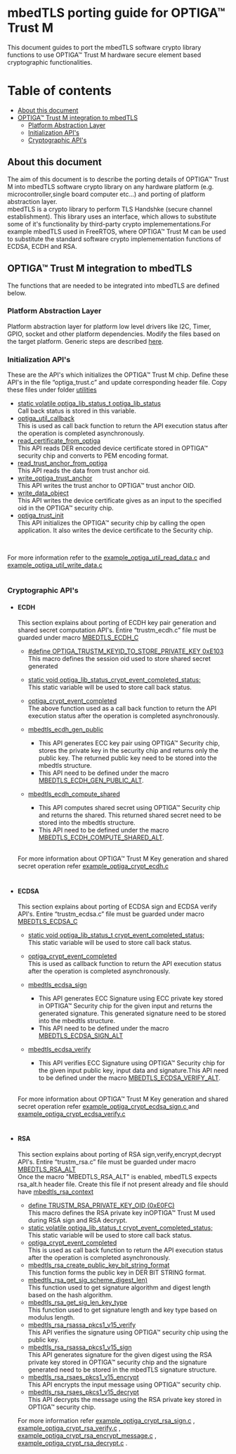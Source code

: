 
# mbedTLS porting guide for OPTIGA™ Trust M 
This document guides to port the mbedTLS software crypto library functions
to use OPTIGA™ Trust M hardware secure element based cryptographic functionalities.
 

# Table of contents
-  [About this document](#introduction) 
- [OPTIGA™ Trust M integration to mbedTLS](#Integration)<br>
    - [Platform Abstraction Layer](#pal)<br>
    - [Initialization API's](#initialization)<br>
    - [Cryptographic API's](#Cryptofunctions)<br>
   
## About this document <a name="introduction"></a>
The aim of this document is to describe the porting details of OPTIGA™ Trust M into mbedTLS software crypto library on any hardware platform (e.g. microcontroller,single board computer etc...) and porting of platform abstraction layer.<br>
mbedTLS is a crypto library to perform TLS Handshke (secure channel establishment). This library uses an interface, which allows to substitute some of it's functionality by third-party crypto implemementations.For example mbedTLS used in FreeRTOS, where OPTIGA™ Trust M can be used to substitute the standard software crypto implemementation functions of ECDSA, ECDH and RSA.

## OPTIGA™ Trust M integration to mbedTLS<a name="Integration"></a>

The functions that are needed to be integrated into mbedTLS are defined below.<br>

### Platform Abstraction Layer <a name="pal"></a>
Platform abstraction layer for platform low level drivers like I2C, Timer, GPIO, socket and other platform dependencies.
Modify the files based on the target platform. Generic steps are described [here](https://github.com/Infineon/optiga-trust-m/tree/main/extras/pal/NEW_PAL_TEMPLATE).

### Initialization API's <a name="initialization"></a>

These are the API's which initializes the OPTIGA™ Trust M chip. Define these API's in the file “optiga_trust.c” and update corresponding header file. Copy these files under folder [utilities](https://github.com/Infineon/optiga-trust-m/tree/d15dd7a0b4e23f2adac6cbd2cd0f924d0ab03197/examples/utilities)

- [static volatile optiga_lib_status_t optiga_lib_status](https://github.com/Infineon/optiga-trust-m/blob/677ca030d915962288c172bd287f8917518066f5/examples/utilities/optiga_trust.c/#L50)<br>Call back status is stored in this variable.
- [optiga_util_callback](https://github.com/Infineon/optiga-trust-m/blob/677ca030d915962288c172bd287f8917518066f5/examples/utilities/optiga_trust.c/#L51-L54)<br>
This is used as call back function to return the API execution status after the operation is completed
asynchronously.
- [read_certificate_from_optiga](https://github.com/Infineon/optiga-trust-m/blob/677ca030d915962288c172bd287f8917518066f5/examples/utilities/optiga_trust.c/#L65-L149)<br>
This API reads DER encoded device certificate stored in OPTIGA™ security chip and converts to PEM encoding
format.
- [read_trust_anchor_from_optiga](https://github.com/Infineon/optiga-trust-m/blob/677ca030d915962288c172bd287f8917518066f5/examples/utilities/optiga_trust.c/#L151-L237)<br>
This API reads the data from trust anchor oid.
- [write_optiga_trust_anchor](https://github.com/Infineon/optiga-trust-m/blob/677ca030d915962288c172bd287f8917518066f5/examples/utilities/optiga_trust.c/#L340-L557)<br>
This API writes the trust anchor to OPTIGA™ trust anchor OID.
- [write_data_object](https://github.com/Infineon/optiga-trust-m/blob/677ca030d915962288c172bd287f8917518066f5/examples/utilities/optiga_trust.c/#L239-L292)<br>
    This API writes the device certificate gives as an input to the specified oid in the OPTIGA™ security chip.
- [optiga_trust_init](https://github.com/Infineon/optiga-trust-m/blob/677ca030d915962288c172bd287f8917518066f5/examples/utilities/optiga_trust.c/#L586-L643)<br>
This API initializes the OPTIGA™ security chip by calling the open application. It also writes the device
certificate to the Security chip.
<br>

For more information refer to the [example_optiga_util_read_data.c](https://github.com/Infineon/optiga-trust-m/blob/ae80dfe4b1ac35b5932644e783ff9d226ae266d9/examples/optiga/example_optiga_util_read_data.c) and [example_optiga_util_write_data.c](https://github.com/Infineon/optiga-trust-m/blob/ae80dfe4b1ac35b5932644e783ff9d226ae266d9/examples/optiga/example_optiga_util_write_data.c)

#

### Cryptographic API's <a name="Cryptofunctions"></a>


- #### ECDH
    This section explains about porting of ECDH key pair generation and shared secret computation API's.
    Entire “trustm_ecdh.c” file must be guarded under
    macro [MBEDTLS_ECDH_C](https://github.com/Infineon/optiga-trust-m/blob/d15dd7a0b4e23f2adac6cbd2cd0f924d0ab03197/examples/mbedtls_port/trustm_ecdh.c/#L29)<br>
  
    - [#define OPTIGA_TRUSTM_KEYID_TO_STORE_PRIVATE_KEY  0xE103](https://github.com/Infineon/optiga-trust-m/blob/d15dd7a0b4e23f2adac6cbd2cd0f924d0ab03197/examples/mbedtls_port/trustm_ecdh.c/#L42)
    <br>This macro defines the session oid used to store shared secret generated
    - [static void    optiga_lib_status_crypt_event_completed_status;](https://github.com/Infineon/optiga-trust-m/blob/d15dd7a0b4e23f2adac6cbd2cd0f924d0ab03197/examples/mbedtls_port/trustm_ecdh.c/#L47)<br>
        This static variable will be used to store call back status.
    - [optiga_crypt_event_completed](https://github.com/Infineon/optiga-trust-m/blob/d15dd7a0b4e23f2adac6cbd2cd0f924d0ab03197/examples/mbedtls_port/trustm_ecdh.c/#L50-L57) <br> 
        The above function used as a call back function to return the API execution status after the operation is completed
        asynchronously.  
    - [mbedtls_ecdh_gen_public](https://github.com/Infineon/optiga-trust-m/blob/d15dd7a0b4e23f2adac6cbd2cd0f924d0ab03197/examples/mbedtls_port/trustm_ecdh.c/#L63-L134)<br>  
        -  This API generates ECC key pair using OPTIGA™ Security chip, stores the private key in the security chip and returns only the public key. The returned public key need to be stored into the mbedtls
        structure.<br>
        - This API need to be defined under the macro [MBEDTLS_ECDH_GEN_PUBLIC_ALT](https://github.com/Infineon/optiga-trust-m/blob/d15dd7a0b4e23f2adac6cbd2cd0f924d0ab03197/examples/mbedtls_port/trustm_ecdh.c/#L59).
    
    - [mbedtls_ecdh_compute_shared](https://github.com/Infineon/optiga-trust-m/blob/d15dd7a0b4e23f2adac6cbd2cd0f924d0ab03197/examples/mbedtls_port/trustm_ecdh.c/#L141-L243)
    
        - This API computes shared secret using OPTIGA™ Security chip and returns the shared. This returned
        shared secret need to be stored into the mbedtls structure.
        - This API need to be defined under the
        macro [MBEDTLS_ECDH_COMPUTE_SHARED_ALT](https://github.com/Infineon/optiga-trust-m/blob/d15dd7a0b4e23f2adac6cbd2cd0f924d0ab03197/examples/mbedtls_port/trustm_ecdh.c/#L137).
     <br>

    For more information about OPTIGA™ Trust M Key generation and shared secret operation refer [example_optiga_crypt_ecdh.c](https://github.com/Infineon/optiga-trust-m/blob/d15dd7a0b4e23f2adac6cbd2cd0f924d0ab03197/examples/optiga/example_optiga_crypt_ecdh.c)


#
- #### ECDSA <br>
    This section explains about porting of ECDSA sign and ECDSA verify API's. Entire “trustm_ecdsa.c” file must be guarded under
    macro
    [MBEDTLS_ECDSA_C](https://github.com/Infineon/optiga-trust-m/blob/d15dd7a0b4e23f2adac6cbd2cd0f924d0ab03197/examples/mbedtls_port/trustm_ecdsa.c/#L29)<br>
    - [static void optiga_lib_status_t crypt_event_completed_status;](https://github.com/Infineon/optiga-trust-m/blob/d15dd7a0b4e23f2adac6cbd2cd0f924d0ab03197/examples/mbedtls_port/trustm_ecdsa.c/#L48)<br>
  This static variable will be used to store call back status.
    - [optiga_crypt_event_completed](https://github.com/Infineon/optiga-trust-m/blob/d15dd7a0b4e23f2adac6cbd2cd0f924d0ab03197/examples/mbedtls_port/trustm_ecdsa.c/#L51-L58)<br>  This is used as callback function to return the API execution status after the operation is completed
        asynchronously.
    - [mbedtls_ecdsa_sign](https://github.com/Infineon/optiga-trust-m/blob/d15dd7a0b4e23f2adac6cbd2cd0f924d0ab03197/examples/mbedtls_port/trustm_ecdsa.c/#L61-L151)<br>
        - This API generates ECC Signature using ECC private key stored in OPTIGA™ Security chip for the given input and returns the generated   signature. This generated signature need to be stored into the mbedtls structure.
        - This API need to be defined under the macro
    [MBEDTLS_ECDSA_SIGN_ALT](https://github.com/Infineon/optiga-trust-m/blob/ae80dfe4b1ac35b5932644e783ff9d226ae266d9/examples/mbedtls_port/trustm_ecdsa.c/#L60)
    - [mbedtls_ecdsa_verify](https://github.com/Infineon/optiga-trust-m/blob/d15dd7a0b4e23f2adac6cbd2cd0f924d0ab03197/examples/mbedtls_port/trustm_ecdsa.c/#L154-L289)<br>
    
        - This API verifies ECC Signature using OPTIGA™ Security chip for the given input public key, input data and signature.This API need to be defined under the macro [MBEDTLS_ECDSA_VERIFY_ALT](https://github.com/Infineon/optiga-trust-m/blob/d15dd7a0b4e23f2adac6cbd2cd0f924d0ab03197/examples/mbedtls_port/trustm_ecdsa.c/#L153).
        <br>

    For more information about OPTIGA™ Trust M Key generation and shared secret operation refer [example_optiga_crypt_ecdsa_sign.c ](hhttps://github.com/Infineon/optiga-trust-m/blob/d15dd7a0b4e23f2adac6cbd2cd0f924d0ab03197/examples/optiga/example_optiga_crypt_ecdsa_sign.c) and [example_optiga_crypt_ecdsa_verify.c ](https://github.com/Infineon/optiga-trust-m/blob/d15dd7a0b4e23f2adac6cbd2cd0f924d0ab03197/examples/optiga/example_optiga_crypt_ecdsa_verify.c)
         
#
- #### RSA <br>

    This section explains about porting of RSA sign,verify,encrypt,decrypt API's. Entire “trustm_rsa.c” file must be guarded under macro [MBEDTLS_RSA_ALT](https://github.com/Infineon/optiga-trust-m/blob/d15dd7a0b4e23f2adac6cbd2cd0f924d0ab03197/examples/mbedtls_port/trustm_rsa.c\#L32)<br>
    Once the macro "MBEDTLS_RSA_ALT" is enabled, mbedTLS expects rsa_alt.h header file. Create this file if not present already and file should have [mbedtls_rsa_context](https://github.com/Infineon/optiga-trust-m/blob/fb662c7c208c4f3b321e604b04a55f7796beed13/examples/mbedtls_port/include/rsa_alt.h/#L59-L94)
    - [define TRUSTM_RSA_PRIVATE_KEY_OID (0xE0FC)](https://github.com/Infineon/optiga-trust-m/blob/d15dd7a0b4e23f2adac6cbd2cd0f924d0ab03197/examples/mbedtls_port/trustm_rsa.c/#L79)<br>
    This macro defines the RSA private key inOPTIGA™ Trust M used during RSA sign and RSA decrypt.
    - [static volatile optiga_lib_status_t crypt_event_completed_status;](https://github.com/Infineon/optiga-trust-m/blob/d15dd7a0b4e23f2adac6cbd2cd0f924d0ab03197/examples/mbedtls_port/trustm_rsa.c/#L98)<br>
    This static variable will be used to store call back status.
    - [optiga_crypt_event_completed](https://github.com/Infineon/optiga-trust-m/blob/d15dd7a0b4e23f2adac6cbd2cd0f924d0ab03197/examples/mbedtls_port/trustm_rsa.c/#L114-L121)<br>
    This is used as call back function to return the API execution status after the operation is completed
    asynchronously.
    - [mbedtls_rsa_create_public_key_bit_string_format](https://github.com/Infineon/optiga-trust-m/blob/d15dd7a0b4e23f2adac6cbd2cd0f924d0ab03197/examples/mbedtls_port/trustm_rsa.c/#L123-L186)<br>
    This function forms the public key in DER BIT STRING format.
    - [mbedtls_rsa_get_sig_scheme_digest_len)](https://github.com/Infineon/optiga-trust-m/blob/d15dd7a0b4e23f2adac6cbd2cd0f924d0ab03197/examples/mbedtls_port/trustm_rsa.c/#L188-L223)<br>
    This function used to get signature algorithm and digest length based on the hash algorithm.
    - [mbedtls_rsa_get_sig_len_key_type](https://github.com/Infineon/optiga-trust-m/blob/d15dd7a0b4e23f2adac6cbd2cd0f924d0ab03197/examples/mbedtls_port/trustm_rsa.c/#L225-L260)<br>
    This function used to get signature length and key type based on modulus length.
    - [mbedtls_rsa_rsassa_pkcs1_v15_verify](https://github.com/Infineon/optiga-trust-m/blob/d15dd7a0b4e23f2adac6cbd2cd0f924d0ab03197/examples/mbedtls_port/trustm_rsa.c/#L2246-L2380)<br>
    This API verifies the signature using OPTIGA™ security chip using the public key.    
    - [mbedtls_rsa_rsassa_pkcs1_v15_sign](https://github.com/Infineon/optiga-trust-m/blob/d15dd7a0b4e23f2adac6cbd2cd0f924d0ab03197/examples/mbedtls_port/trustm_rsa.c/#L1908-L2016)<br>
    This API generates signature for the given digest using the RSA private key stored in OPTIGA™ security
    chip and the signature generated need to be stored in the mbedTLS signature structure.
    - [mbedtls_rsa_rsaes_pkcs1_v15_encrypt](https://github.com/Infineon/optiga-trust-m/blob/d15dd7a0b4e23f2adac6cbd2cd0f924d0ab03197/examples/mbedtls_port/trustm_rsa.c/#L1374-L1487)<br>
    This API encrypts the input message using OPTIGA™ security chip.
    - [mbedtls_rsa_rsaes_pkcs1_v15_decrypt](https://github.com/Infineon/optiga-trust-m/blob/d15dd7a0b4e23f2adac6cbd2cd0f924d0ab03197/examples/mbedtls_port/trustm_rsa.c/#L1674-L1733)<br>
    This API decrypts the message using the RSA private key stored in OPTIGA™ security chip.<br>

    For more information refer [example_optiga_crypt_rsa_sign.c](https://github.com/Infineon/optiga-trust-m/blob/ae80dfe4b1ac35b5932644e783ff9d226ae266d9/examples/optiga/example_optiga_crypt_rsa_sign.c) , [example_optiga_crypt_rsa_verify.c](https://github.com/Infineon/optiga-trust-m/blob/ae80dfe4b1ac35b5932644e783ff9d226ae266d9/examples/optiga/example_optiga_crypt_rsa_verify.c) , [example_optiga_crypt_rsa_encrypt_message.c](https://github.com/Infineon/optiga-trust-m/blob/347a240d1e186ae8f0b264da78c106d8d622aa13/examples/optiga/example_optiga_crypt_rsa_encrypt_message.c) , 
    [example_optiga_crypt_rsa_decrypt.c](https://github.com/Infineon/optiga-trust-m/blob/347a240d1e186ae8f0b264da78c106d8d622aa13/examples/optiga/example_optiga_crypt_rsa_decrypt.c) .
   
